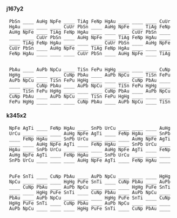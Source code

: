 
#### j167y2

     PbSn ____ AuHg NpFe ____ TiAg FeNp HgAu ____ ____ ____ CuUr 
     HgAu ____ ____ ____ CuUr PbSn ____ AuHg NpFe ____ TiAg FeNp 
     AuHg NpFe ____ TiAg FeNp HgAu ____ ____ ____ CuUr PbSn ____ 
     ____ ____ CuUr PbSn ____ AuHg NpFe ____ TiAg FeNp HgAu ____ 
     ____ TiAg FeNp HgAu ____ ____ ____ CuUr PbSn ____ AuHg NpFe 
     CuUr PbSn ____ AuHg NpFe ____ TiAg FeNp HgAu ____ ____ ____ 
     FeNp HgAu ____ ____ ____ CuUr PbSn ____ AuHg NpFe ____ TiAg 


     PbAu ____ AuPb NpCu ____ TiSn FePu HgHg ____ ____ ____ CuNp 
     HgHg ____ ____ ____ CuNp PbAu ____ AuPb NpCu ____ TiSn FePu 
     AuPb NpCu ____ TiSn FePu HgHg ____ ____ ____ CuNp PbAu ____ 
     ____ ____ CuNp PbAu ____ AuPb NpCu ____ TiSn FePu HgHg ____ 
     ____ TiSn FePu HgHg ____ ____ ____ CuNp PbAu ____ AuPb NpCu 
     CuNp PbAu ____ AuPb NpCu ____ TiSn FePu HgHg ____ ____ ____ 
     FePu HgHg ____ ____ ____ CuNp PbAu ____ AuPb NpCu ____ TiSn 


#### k345x2

     NpFe AgTi ____ FeNp HgAu ____ SnPb UrCu ____ ____ ____ AuHg 
     UrCu ____ ____ ____ AuHg NpFe AgTi ____ FeNp HgAu ____ SnPb 
     ____ FeNp HgAu ____ SnPb UrCu ____ ____ ____ AuHg NpFe AgTi 
     ____ ____ AuHg NpFe AgTi ____ FeNp HgAu ____ SnPb UrCu ____ 
     HgAu ____ SnPb UrCu ____ ____ ____ AuHg NpFe AgTi ____ FeNp 
     AuHg NpFe AgTi ____ FeNp HgAu ____ SnPb UrCu ____ ____ ____ 
     SnPb UrCu ____ ____ ____ AuHg NpFe AgTi ____ FeNp HgAu ____ 


     PuFe SnTi ____ CuNp PbAu ____ AuPb NpCu ____ ____ ____ HgHg 
     NpCu ____ ____ ____ HgHg PuFe SnTi ____ CuNp PbAu ____ AuPb 
     ____ CuNp PbAu ____ AuPb NpCu ____ ____ ____ HgHg PuFe SnTi 
     ____ ____ HgHg PuFe SnTi ____ CuNp PbAu ____ AuPb NpCu ____ 
     PbAu ____ AuPb NpCu ____ ____ ____ HgHg PuFe SnTi ____ CuNp 
     HgHg PuFe SnTi ____ CuNp PbAu ____ AuPb NpCu ____ ____ ____ 
     AuPb NpCu ____ ____ ____ HgHg PuFe SnTi ____ CuNp PbAu ____ 


